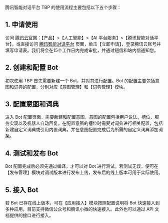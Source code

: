 腾讯智能对话平台 TBP 的使用流程主要包括以下五个步骤：
## 1. 申请使用
访问 [腾讯云官网](https://cloud.tencent.com/)：【产品】>【人工智能】>【AI 平台服务】>【腾讯智能对话平台】，或直接访问 [腾讯智能对话平台](https://cloud.tencent.com/product/tbp) 页面，单击【立即申请】，登录腾讯云账号并填写申请表。我们将会在15个工作日内完成审批，并通过短信和站内信通知您。

## 2. 创建和配置 Bot
初次使用 TBP 首先需要新建一个 Bot，并对其进行配置。Bot 的配置主要包括意图和词典的配置，分别对应【意图管理】和【词典管理】模块。

## 3. 配置意图和词典
进入 Bot 配置页面，需要新建和配置意图，意图的配置包括用户说法、槽位、服务实现以及机器人自动回复。在配置意图的槽位时需要对词典进行相关配置，包括新建自定义词典或引用内置词典，并在意图配置完成后为所需的自定义词典添加词条。

## 4. 测试和发布 Bot
Bot 配置完成后必须先通过编译，才可以对 Bot 进行测试。若测试无误，便可在【发布管理】模块对调试版本进行发布上线，发布后的线上版本可用于实际使用。

## 5. 接入 Bot
若 Bot 已存在线上版本，可在【应用接入】模块按照配置说明将 Bot 快速接入到多种应用，目前支持微信公众号和腾讯小微的快速接入。此外也可以通过 API 文档提供的接口进行接入。
